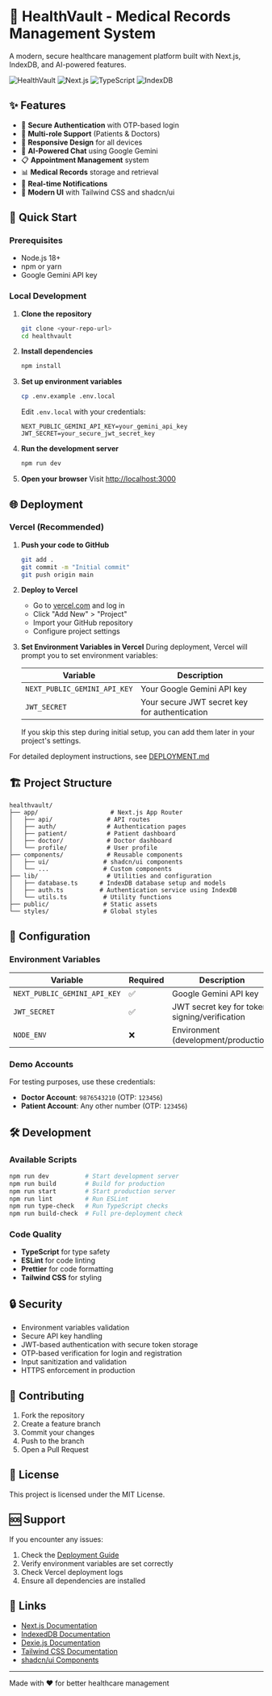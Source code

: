 # 🏥 HealthVault - Medical Records Management System

A modern, secure healthcare management platform built with Next.js, IndexDB, and AI-powered features.

![HealthVault](https://img.shields.io/badge/HealthVault-v2.0.0-blue)
![Next.js](https://img.shields.io/badge/Next.js-14-black)
![TypeScript](https://img.shields.io/badge/TypeScript-5-blue)
![IndexDB](https://img.shields.io/badge/IndexDB-Powered-green)

## ✨ Features

- 🔐 **Secure Authentication** with OTP-based login
- 👥 **Multi-role Support** (Patients & Doctors)
- 📱 **Responsive Design** for all devices
- 🤖 **AI-Powered Chat** using Google Gemini
- 📋 **Appointment Management** system
- 📊 **Medical Records** storage and retrieval
- 🔔 **Real-time Notifications**
- 🎨 **Modern UI** with Tailwind CSS and shadcn/ui

## 🚀 Quick Start

### Prerequisites

- Node.js 18+ 
- npm or yarn
- Google Gemini API key

### Local Development

1. **Clone the repository**
   ```bash
   git clone <your-repo-url>
   cd healthvault
   ```

2. **Install dependencies**
   ```bash
   npm install
   ```

3. **Set up environment variables**
   ```bash
   cp .env.example .env.local
   ```
   
   Edit `.env.local` with your credentials:
   ```env
   NEXT_PUBLIC_GEMINI_API_KEY=your_gemini_api_key
   JWT_SECRET=your_secure_jwt_secret_key
   ```

4. **Run the development server**
   ```bash
   npm run dev
   ```

5. **Open your browser**
   Visit [http://localhost:3000](http://localhost:3000)

## 🌐 Deployment

### Vercel (Recommended)

1. **Push your code to GitHub**
   ```bash
   git add .
   git commit -m "Initial commit"
   git push origin main
   ```

2. **Deploy to Vercel**
   - Go to [vercel.com](https://vercel.com) and log in
   - Click "Add New" > "Project"
   - Import your GitHub repository
   - Configure project settings

3. **Set Environment Variables in Vercel**
   During deployment, Vercel will prompt you to set environment variables:

   | Variable | Description |
   |----------|-------------|
   | `NEXT_PUBLIC_GEMINI_API_KEY` | Your Google Gemini API key |
   | `JWT_SECRET` | Your secure JWT secret key for authentication |

   If you skip this step during initial setup, you can add them later in your project's settings.

For detailed deployment instructions, see [DEPLOYMENT.md](./DEPLOYMENT.md)

## 🏗️ Project Structure

```
healthvault/
├── app/                    # Next.js App Router
│   ├── api/               # API routes
│   ├── auth/              # Authentication pages
│   ├── patient/           # Patient dashboard
│   ├── doctor/            # Doctor dashboard
│   └── profile/           # User profile
├── components/            # Reusable components
│   ├── ui/               # shadcn/ui components
│   └── ...               # Custom components
├── lib/                   # Utilities and configuration
│   ├── database.ts      # IndexDB database setup and models
│   ├── auth.ts          # Authentication service using IndexDB 
│   └── utils.ts          # Utility functions
├── public/               # Static assets
└── styles/               # Global styles
```

## 🔧 Configuration

### Environment Variables

| Variable | Required | Description |
|----------|----------|-------------|
| `NEXT_PUBLIC_GEMINI_API_KEY` | ✅ | Google Gemini API key |
| `JWT_SECRET` | ✅ | JWT secret key for token signing/verification |
| `NODE_ENV` | ❌ | Environment (development/production) |

### Demo Accounts

For testing purposes, use these credentials:

- **Doctor Account**: `9876543210` (OTP: `123456`)
- **Patient Account**: Any other number (OTP: `123456`)

## 🛠️ Development

### Available Scripts

```bash
npm run dev          # Start development server
npm run build        # Build for production
npm run start        # Start production server
npm run lint         # Run ESLint
npm run type-check   # Run TypeScript checks
npm run build-check  # Full pre-deployment check
```

### Code Quality

- **TypeScript** for type safety
- **ESLint** for code linting
- **Prettier** for code formatting
- **Tailwind CSS** for styling

## 🔒 Security

- Environment variables validation
- Secure API key handling
- JWT-based authentication with secure token storage
- OTP-based verification for login and registration
- Input sanitization and validation
- HTTPS enforcement in production

## 🤝 Contributing

1. Fork the repository
2. Create a feature branch
3. Commit your changes
4. Push to the branch
5. Open a Pull Request

## 📄 License

This project is licensed under the MIT License.

## 🆘 Support

If you encounter any issues:

1. Check the [Deployment Guide](./DEPLOYMENT.md)
2. Verify environment variables are set correctly
3. Check Vercel deployment logs
4. Ensure all dependencies are installed

## 🔗 Links

- [Next.js Documentation](https://nextjs.org/docs)
- [IndexedDB Documentation](https://developer.mozilla.org/en-US/docs/Web/API/IndexedDB_API)
- [Dexie.js Documentation](https://dexie.org/)
- [Tailwind CSS Documentation](https://tailwindcss.com/docs)
- [shadcn/ui Components](https://ui.shadcn.com)

---

Made with ❤️ for better healthcare management
